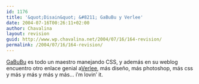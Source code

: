 ```yaml
---
id: 1176
title: '&quot;Disain&quot; &#8211; GaBuBu y Verlee'
date: 2004-07-16T00:26:11+02:00
author: Chavalina
layout: revision
guid: http://www.wp.chavalina.net/2004/07/16/164-revision/
permalink: /2004/07/16/164-revision/
---
```

<a href="http://www.nv30.com/mt/" target="_blank">GaBuBu</a> es todo un maestro manejando CSS, y además en su weblog encuentro otro enlace genial a<a href="http://veerle.duoh.com/" target="_blank">Verlee</a>, más dise&ntilde;o, más photoshop, más css y más y más y más y más… i&prime;m lovin&prime; it.